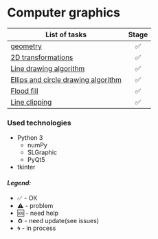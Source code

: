 # Computer graphics

| List of tasks  |     Stage     |
| ------------- |:-------------:|
|[geometry](geometry/README.md)|✅|
|[2D transformations](transformations-2d/README.md)|✅|
|[Line drawing algorithm](line-drawing/README.md)|✅|
|[Ellips and circle drawing algorithm](ellips-drawing/README.md)|✅|
|[Flood fill](flood-fill/README.md)|✅|
|[Line clipping](line-clipping/README.md)|✅|

### Used technologies  
* Python 3  
  * numPy  
  * SLGraphic
  * PyQt5
* tkinter

#### <i>Legend:</i>
<ul>
<li>✅ - ОК
<li>⚠️ - problem
<li>🆘 - need help
<li>♻️ - need update(see issues)
<li>🌀 - in process
</ul>
